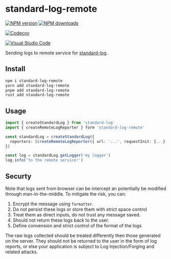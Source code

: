# standard-log-remote

[![NPM version][npm-image]][npm-url]
[![NPM downloads][downloads-image]][downloads-url]

[![Codecov][codecov-image]][codecov-url]

[![Visual Studio Code][vscode-image]][vscode-url]

Sending logs to remote service for [standard-log].

## Install

```sh
npm i standard-log-remote
yarn add standard-log-remote
pnpm add standard-log-remote
rust add standard-log-remote
```

## Usage

```ts
import { createStandardLog } from 'standard-log'
import { createRemoteLogReporter } form 'standard-log-remote'

const standardLog = createStandardLog({
  reporters: [createRemoteLogReporter({ url: '...', requestInit: {...} })]
})

const log = standardLog.getLogger('my logger')
log.info('to the remote service!')
```

## Securty

Note that logs sent from browser can be intercept an potentially be modified through man-in-the-middle.
To mitigate the risk, you can:

1. Encrypt the message using `formatter`.
2. Do not persist these logs or store them with strict space control
3. Treat them as direct inputs, do not trust any message saved.
4. Should not return these logs back to the user.
5. Define convension and strict control of the format of the logs

The raw logs collected should be treated differently then those generated on the server.
They should not be returned to the user in the form of log reports,
or else your application is subject to Log Injection/Forging and related attacks.


[codecov-image]: https://codecov.io/gh/unional/standard-log/branch/master/graph/badge.svg
[codecov-url]: https://codecov.io/gh/unional/standard-log
[downloads-image]: https://img.shields.io/npm/dm/standard-log-remote.svg?style=flat
[downloads-url]: https://npmjs.org/package/standard-log-remote
[npm-image]: https://img.shields.io/npm/v/standard-log-remote.svg?style=flat
[npm-url]: https://www.npmjs.com/package/standard-log-remote
[standard-log]: https://github.com/unional/standard-log
[vscode-image]: https://img.shields.io/badge/vscode-ready-green.svg
[vscode-url]: https://code.visualstudio.com/

